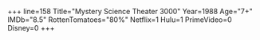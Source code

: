 +++
line=158
Title="Mystery Science Theater 3000"
Year=1988
Age="7+"
IMDb="8.5"
RottenTomatoes="80%"
Netflix=1
Hulu=1
PrimeVideo=0
Disney=0
+++

